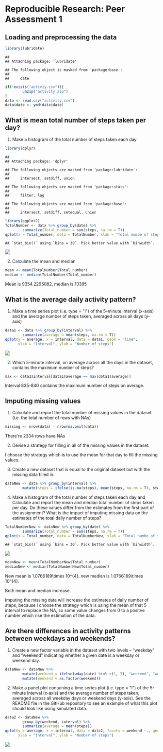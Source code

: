 # Reproducible Research: Peer Assessment 1


## Loading and preprocessing the data

```r
library(lubridate)
```

```
## 
## Attaching package: 'lubridate'
```

```
## The following object is masked from 'package:base':
## 
##     date
```

```r
if(!exists("activiy.csv")){
        unzip("activity.zip")
}
data <- read.csv("activity.csv")
data$date <- ymd(data$date)
```

## What is mean total number of steps taken per day?
1. Make a histogram of the total number of steps taken each day

```r
library(dplyr)
```

```
## 
## Attaching package: 'dplyr'
```

```
## The following objects are masked from 'package:lubridate':
## 
##     intersect, setdiff, union
```

```
## The following objects are masked from 'package:stats':
## 
##     filter, lag
```

```
## The following objects are masked from 'package:base':
## 
##     intersect, setdiff, setequal, union
```

```r
library(ggplot2)
TotalNumber <- data %>% group_by(date) %>%
        summarize(Total_number = sum(steps, na.rm = T))
qplot(x = Total_number, data = TotalNumber, xlab = "Total numbe of steps")
```

```
## `stat_bin()` using `bins = 30`. Pick better value with `binwidth`.
```

![](PA1_template_files/figure-html/histogram-1.png)<!-- -->

2. Calculate the mean and median

```r
mean <- mean(TotalNumber$Total_number)
median <- median(TotalNumber$Total_number)
```
Mean is 9354.2295082, median is 10395

## What is the average daily activity pattern?
1. Make a time series plot (i.e. type = "l") of the 5-minute interval (x-axis) and the average number of steps taken, averaged across all days (y-axis)

```r
data1 <- data %>% group_by(interval) %>%
        summarize(average = mean(steps, na.rm = T))
qplot(y = average, x = interval, data = data1, geom = "line",
      xlab = "Interval", ylab = "Number of steps")
```

![](PA1_template_files/figure-html/unnamed-chunk-2-1.png)<!-- -->

2. Which 5-minute interval, on average across all the days in the dataset, contains the maximum number of steps?

```r
max <- data1$interval[data1$average == max(data1$average)]
```

Interval 835-840 contains the maximum number of steps on average.

## Imputing missing values
1. Calculate and report the total number of missing values in the dataset (i.e. the total number of rows with NAs)

```r
missing <- nrow(data) - nrow(na.omit(data))
```
There're 2304 rows have NAs

2. Devise a strategy for filling in all of the missing values in the dataset. 

I choose the strategy which is to use the mean for that day to fill the missing values.

3. Create a new dataset that is equal to the original dataset but with the missing data filled in.

```r
dataNew <- data %>% group_by(interval) %>%
        mutate(steps = ifelse(is.na(steps), mean(steps, na.rm = T), steps))
```

4. Make a histogram of the total number of steps taken each day and Calculate and report the mean and median total number of steps taken per day. Do these values differ from the estimates from the first part of the assignment? What is the impact of imputing missing data on the estimates of the total daily number of steps?

```r
TotalNumberNew <- dataNew %>% group_by(date) %>%
        summarize(Total_number = sum(steps, na.rm = T))
qplot(x = Total_number, data = TotalNumberNew, xlab = "Total numbe of steps")
```

```
## `stat_bin()` using `bins = 30`. Pick better value with `binwidth`.
```

![](PA1_template_files/figure-html/unnamed-chunk-6-1.png)<!-- -->

```r
meanNew <- mean(TotalNumberNew$Total_number)
medianNew <- median(TotalNumberNew$Total_number)
```
New mean is 1.0766189\times 10^{4}, new median is 1.0766189\times 10^{4}. 

Both mean and median increase.

Imputing the missing data will increase the estimates of daily number of steps, because I choose the strategy which is using the mean of that 5 interval to replace the NA, so some value changes from 0 to a positve number which rise the estimation of the data.

## Are there differences in activity patterns between weekdays and weekends?
1. Create a new factor variable in the dataset with two levels – “weekday” and “weekend” indicating whether a given date is a weekday or weekend day.

```r
dataNew <- dataNew %>%
        mutate(weekend = ifelse(wday(date) %in% c(1, 7), "weekend", "weekdays")) %>%
        mutate(weekend = as.factor(weekend))
```

2. Make a panel plot containing a time series plot (i.e. type = "l") of the 5-minute interval (x-axis) and the average number of steps taken, averaged across all weekday days or weekend days (y-axis). See the README file in the GitHub repository to see an example of what this plot should look like using simulated data.

```r
data2 <- dataNew %>%
        group_by(weekend, interval) %>%
        summarize(average = mean(steps))
qplot(y = average, x = interval, data = data2, facets = weekend ~., geom = "line",
      xlab = "Interval", ylab = "Number of steps")
```

![](PA1_template_files/figure-html/unnamed-chunk-8-1.png)<!-- -->

